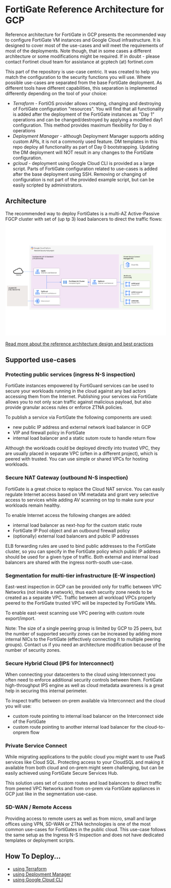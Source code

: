 # FortiGate Reference Architecture for GCP

Reference architecture for FortiGate in GCP presents the recommended way to configure FortiGate VM instances and Google Cloud infrastructure. It is designed to cover most of the use-cases and will meet the requirements of most of the deployments. Note though, that in some cases a different architecture or some modifications might be required. If in doubt - please contact Fortinet cloud team for assistance at gcptech (at) fortinet.com

This part of the repository is use-case centric. It was created to help you match the configuration to the security functions you will use. Where possible use-cases are separated from the base FortiGate deployment. As different tools have different capabilities, this separation is implemented differently depending on the tool of your choice:
- *Terraform* - FortiOS provider allows creating, changing and destroying of FortiGate configuration "resources". You will find that all functionality is added after the deployment of the FortiGate instances as "Day 1" operations and can be changed/destroyed by applying a modified day1 configuration. This method provides maximum flexibility for Day n operations
- *Deployment Manager* - although Deployment Manager supports adding custom APIs, it is not a commonly used feature. DM templates in this repo deploy all functionality as part of Day 0 bootstrapping. Updating the DM deployment will NOT result in any changes to the FortiGate configuration.
- *gcloud* - deployment using Google Cloud CLI is provided as a large script. Parts of FortiGate configuration related to use-cases is added after the base deployment using SSH. Removing or changing of configuration is not part of the provided example script, but can be easily scripted by administrators.

## Architecture
The recommended way to deploy FortiGates is a multi-AZ Active-Passive FGCP cluster with set of (up tp 3) load balancers to direct the traffic flows:
![FortiGate reference architecture overview](../../docs/img/fgt-ref-overview.png)

[Read more about the reference architecture design and best practices](base.md)

## Supported use-cases
### Protecting public services (ingress N-S inspection)

FortiGate instances empowered by FortiGuard services can be used to secure your workloads running in the cloud against any bad actors accessing them from the Internet. Publishing your services via FortiGate allows you to not only scan traffic against malicious payload, but also provide granular access rules or enforce ZTNA policies.

To publish a service via FortiGate the following components are used:
- new public IP address and external network load balancer in GCP
- VIP and firewall policy in FortiGate
- internal load balancer and a static sutom route to handle return flow

Although the workloads could be deployed directly into trusted VPC, they are usually placed in separate VPC (often in a different project), which is peered with trusted. You can use simple or shared VPCs for hosting workloads.

### Secure NAT Gateway (outbound N-S inspection)

FortiGate is a great choice to replace the Cloud NAT service. You can easily regulate Internet access based on VM metadata and grant very selective access to services while adding AV scanning on top to make sure your workloads remain healthy.

To enable Internet access the following changes are added:
- internal load balancer as next-hop for the custom static route
- FortiGate IP Pool object and an outbound firewall policy
- (optionally) external load balancers and public IP addresses

ELB forwarding rules are used to bind public addresses to the FortiGate cluster, so you can specify in the FortiGate policy which public IP address should be used for a given type of traffic. Both external and internal load balancers are shared with the ingress north-south use-case.

### Segmentation for multi-tier infrastructure (E-W inspection)

East-west inspection in GCP can be provided only for traffic between VPC Networks (not inside a network), thus each security zone needs to be created as a separate VPC. Traffic between all workload VPCs properly peered to the FortiGate trusted VPC will be inspected by FortiGate VMs.

To enable east-west scanning use VPC peering with custom route export/import.

Note: The size of a single peering group is limited by GCP to 25 peers, but the number of supported security zones can be increased by adding more internal NICs to the FortiGate (effectively connecting it to multiple peering groups). Contact us if you need an architecture modification because of the number of security zones.

### Secure Hybrid Cloud (IPS for Interconnect)

When connecting your datacenters to the cloud using Interconnect you often need to enforce additional security controls between them. FortiGate high-throughput IPS engine as well as cloud metadata awareness is a great help in securing this internal perimeter.

To inspect traffic between on-prem available via Interconnect and the cloud you will use:
- custom route pointing to internal load balancer on the Interconnect side of the FortiGate
- custom route pointing to another internal load balancer for the cloud-to-onprem flow


### Private Service Connect

While migrating applications to the public cloud you might want to use PaaS services like Cloud SQL. Protecting access to your CloudSQL and making it available from both cloud and on-prem might seem challenging, but can be easily achieved using FortiGate Secure Services Hub.

This solution uses set of custom routes and load balancers to direct traffic from peered VPC Networks and from on-prem via FortiGate appliances in GCP just like in the segmentation use-case.

### SD-WAN / Remote Access

Providing access to remote users as well as from micro, small and large offices using VPN, SD-WAN or ZTNA technologies is one of the most common use-cases for FortiGates in the public cloud. This use-case follows the same setup as the Ingress N-S Inspection and does not have dedicated templates or deployment scripts.

## How To Deploy...
* [using Terraform](terraform/)
* [using Deployment Manager](deployment-manager/)
* [using Google Cloud CLI](gcloud/)
